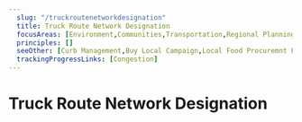 ```yaml
---
  slug: "/truckroutenetworkdesignation"
  title: Truck Route Network Designation 
  focusAreas: [Environment,Communities,Transportation,Regional Planning]
  principles: []
  seeOther: [Curb Management,Buy Local Campaign,Local Food Procuremnt Preference Policy]
  trackingProgressLinks: [Congestion]
---
```

# Truck Route Network Designation